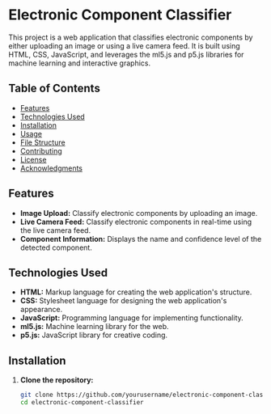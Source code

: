 # Electronic Component Classifier

This project is a web application that classifies electronic components by either uploading an image or using a live camera feed. It is built using HTML, CSS, JavaScript, and leverages the ml5.js and p5.js libraries for machine learning and interactive graphics.

## Table of Contents

- [Features](#features)
- [Technologies Used](#technologies-used)
- [Installation](#installation)
- [Usage](#usage)
- [File Structure](#file-structure)
- [Contributing](#contributing)
- [License](#license)
- [Acknowledgments](#acknowledgments)

## Features

- **Image Upload:** Classify electronic components by uploading an image.
- **Live Camera Feed:** Classify electronic components in real-time using the live camera feed.
- **Component Information:** Displays the name and confidence level of the detected component.

## Technologies Used

- **HTML:** Markup language for creating the web application's structure.
- **CSS:** Stylesheet language for designing the web application's appearance.
- **JavaScript:** Programming language for implementing functionality.
- **ml5.js:** Machine learning library for the web.
- **p5.js:** JavaScript library for creative coding.

## Installation

1. **Clone the repository:**
   ```bash
   git clone https://github.com/yourusername/electronic-component-classifier.git
   cd electronic-component-classifier
